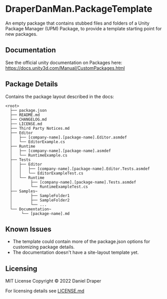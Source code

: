 # DraperDanMan.PackageTemplate

An empty package that contains stubbed files and folders of a Unity Package Manager (UPM) Package, to provide a template starting point for new packages.

## Documentation

See the official unity documentation on Packages here:
https://docs.unity3d.com/Manual/CustomPackages.html

## Package Details

Contains the package layout described in the docs:
```
<root>
  ├── package.json
  ├── README.md
  ├── CHANGELOG.md
  ├── LICENSE.md
  ├── Third Party Notices.md
  ├── Editor
  │   ├── [company-name].[package-name].Editor.asmdef
  │   └── EditorExample.cs
  ├── Runtime
  │   ├── [company-name].[package-name].asmdef
  │   └── RuntimeExample.cs
  ├── Tests
  │   ├── Editor
  │   │   ├── [company-name].[package-name].Editor.Tests.asmdef
  │   │   └── EditorExampleTest.cs
  │   └── Runtime
  │        ├── [company-name].[package-name].Tests.asmdef
  │        └── RuntimeExampleTest.cs
  ├── Samples~
  │        ├── SampleFolder1
  │        ├── SampleFolder2
  │        └── ...
  └── Documentation~
       └── [package-name].md
```

## Known Issues

- The template could contain more of the package.json options for customizing package details. 
- The documentation doesn't have a site-layout template yet.

## Licensing

MIT License Copyright © 2022 Daniel Draper

For licensing details see [LICENSE.md](LICENSE.md)